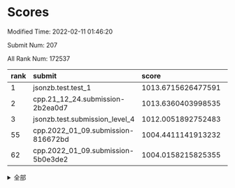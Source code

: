 # Scores

Modified Time: 2022-02-11 01:46:20

Submit Num: 207

All Rank Num: 172537

| rank |               submit               |       score        |       sigma        | pk_num |
| :--- | :--------------------------------- | :----------------- | :----------------- | :----- |
| 1    | jsonzb.test.test_1                 | 1013.6715626477591 | 0.8278817491073361 | 3334   |
| 2    | cpp.21_12_24.submission-2b2ea0d7   | 1013.6360403998535 | 0.8033838527710304 | 3335   |
| 3    | jsonzb.test.submission_level_4     | 1012.0051892752483 | 0.779514238888251  | 3341   |
| 55   | cpp.2022_01_09.submission-816672bd | 1004.4411141913232 | 0.7253250505109247 | 3334   |
| 62   | cpp.2022_01_09.submission-5b0e3de2 | 1004.0158215825355 | 0.7185690476259778 | 3336   |


<details>
<summary>全部</summary>

| rank |                 submit                 |       score        |       sigma        | pk_num |
| :--- | :------------------------------------- | :----------------- | :----------------- | :----- |
| 1    | jsonzb.test.test_1                     | 1013.6715626477591 | 0.8278817491073361 | 3334   |
| 2    | cpp.21_12_24.submission-2b2ea0d7       | 1013.6360403998535 | 0.8033838527710304 | 3335   |
| 3    | jsonzb.test.submission_level_4         | 1012.0051892752483 | 0.779514238888251  | 3341   |
| 4    | gobigger.level_3.submission_level_3_42 | 1011.5298516459711 | 0.7623696772197438 | 3335   |
| 5    | gobigger.level_3.submission_level_3_10 | 1011.1151380642111 | 0.797900295842745  | 3337   |
| 6    | gobigger.level_3.submission_level_3_9  | 1011.0170840165376 | 0.7510917741044477 | 3337   |
| 7    | gobigger.level_3.submission_level_3_1  | 1010.9942380130279 | 0.7759294366131183 | 3333   |
| 8    | gobigger.level_3.submission_level_3_45 | 1010.97371245717   | 0.7513878327833919 | 3334   |
| 9    | gobigger.level_3.submission_level_3_23 | 1010.8808489729246 | 0.7904128573544343 | 3337   |
| 10   | gobigger.level_3.submission_level_3_28 | 1010.8186891092124 | 0.7754038967688366 | 3331   |
| 11   | gobigger.level_3.submission_level_3_31 | 1010.8044277628397 | 0.7630096113224331 | 3335   |
| 12   | gobigger.level_3.submission_level_3_36 | 1010.7421624055123 | 0.763246764824034  | 3336   |
| 13   | gobigger.level_3.submission_level_3_41 | 1010.7141868010553 | 0.7481716334056027 | 3334   |
| 14   | gobigger.level_3.submission_level_3_8  | 1010.6353629412956 | 0.7536510191233791 | 3328   |
| 15   | gobigger.level_3.submission_level_3_43 | 1010.6216122987696 | 0.7647026634390033 | 3330   |
| 16   | gobigger.level_3.submission_level_3_2  | 1010.6125551717181 | 0.7408635603383387 | 3337   |
| 17   | gobigger.level_3.submission_level_3_29 | 1010.3928050439195 | 0.7732646386782659 | 3335   |
| 18   | gobigger.level_3.submission_level_3_7  | 1010.3303485953026 | 0.7589081859908632 | 3331   |
| 19   | gobigger.level_3.submission_level_3_11 | 1010.2265273867251 | 0.7571158908114928 | 3332   |
| 20   | gobigger.level_3.submission_level_3_46 | 1010.2223669053453 | 0.7749218870290526 | 3335   |
| 21   | gobigger.level_3.submission_level_3_27 | 1010.1779650532749 | 0.7620430710406894 | 3329   |
| 22   | gobigger.level_3.submission_level_3_6  | 1010.1061827652084 | 0.7619889273156509 | 3333   |
| 23   | gobigger.level_3.submission_level_3_13 | 1010.0041309940925 | 0.763819394178231  | 3333   |
| 24   | gobigger.level_3.submission_level_3_12 | 1009.9804143114245 | 0.7565132681492829 | 3332   |
| 25   | gobigger.level_3.submission_level_3_48 | 1009.9700188661149 | 0.772723714802584  | 3330   |
| 26   | gobigger.level_3.submission_level_3_20 | 1009.9517806306943 | 0.782121018422262  | 3336   |
| 27   | gobigger.level_3.submission_level_3_21 | 1009.8577341088671 | 0.7647114225808836 | 3332   |
| 28   | gobigger.level_3.submission_level_3_26 | 1009.8452727712142 | 0.7542092815126794 | 3337   |
| 29   | gobigger.level_3.submission_level_3_4  | 1009.7602949948498 | 0.7684049613502959 | 3338   |
| 30   | gobigger.level_3.submission_level_3_40 | 1009.7495989215562 | 0.7544585003860077 | 3331   |
| 31   | gobigger.level_3.submission_level_3_22 | 1009.7387730201342 | 0.7629656556692807 | 3330   |
| 32   | gobigger.level_3.submission_level_3_34 | 1009.7087265053182 | 0.7576363855450342 | 3330   |
| 33   | gobigger.level_3.submission_level_3_39 | 1009.6776756699948 | 0.7483870720612977 | 3334   |
| 34   | gobigger.level_3.submission_level_3_16 | 1009.5916798046246 | 0.7376691075044988 | 3336   |
| 35   | gobigger.level_3.submission_level_3_14 | 1009.5794835526219 | 0.743847418463261  | 3329   |
| 36   | gobigger.level_3.submission_level_3_3  | 1009.4682072576804 | 0.768539492012569  | 3335   |
| 37   | gobigger.level_3.submission_level_3_44 | 1009.4274938045319 | 0.7458197036590063 | 3332   |
| 38   | gobigger.level_3.submission_level_3_19 | 1009.4223805444907 | 0.7601138495525442 | 3336   |
| 39   | gobigger.level_3.submission_level_3_25 | 1009.4198642956678 | 0.7301972740601875 | 3332   |
| 40   | gobigger.level_3.submission_level_3_24 | 1009.4116977057499 | 0.7443636433717157 | 3336   |
| 41   | gobigger.level_3.submission_level_3_32 | 1009.2866361499508 | 0.7561545469150965 | 3331   |
| 42   | gobigger.level_3.submission_level_3_15 | 1009.2457676147958 | 0.7492460067190281 | 3334   |
| 43   | gobigger.level_3.submission_level_3_33 | 1009.2209091870274 | 0.7588078989799121 | 3336   |
| 44   | gobigger.level_3.submission_level_3_18 | 1009.1313778723619 | 0.7669242226161165 | 3336   |
| 45   | gobigger.level_3.submission_level_3_38 | 1009.1239685052265 | 0.7573894772713177 | 3334   |
| 46   | gobigger.level_3.submission_level_3_47 | 1009.1123467946009 | 0.7548755196749093 | 3334   |
| 47   | gobigger.level_3.submission_level_3_37 | 1009.0910970036672 | 0.7592907225675102 | 3333   |
| 48   | gobigger.level_3.submission_level_3_5  | 1009.0209732425076 | 0.739248635709877  | 3333   |
| 49   | gobigger.level_3.submission_level_3_49 | 1008.8340976141733 | 0.7402649364804691 | 3334   |
| 50   | gobigger.level_3.submission_level_3_0  | 1008.8184262018323 | 0.7605824284630421 | 3327   |
| 51   | gobigger.level_3.submission_level_3_17 | 1008.6537020621607 | 0.7703030270816739 | 3336   |
| 52   | gobigger.level_3.submission_level_3_30 | 1008.6058842778139 | 0.7406426548276754 | 3329   |
| 53   | gobigger.level_3.submission_level_3_35 | 1008.2628924058088 | 0.7421521119008391 | 3329   |
| 54   | gobigger.level_1.submission_level_1_29 | 1004.5570303899856 | 0.7200255655736565 | 3332   |
| 55   | cpp.2022_01_09.submission-816672bd     | 1004.4411141913232 | 0.7253250505109247 | 3334   |
| 56   | gobigger.level_1.submission_level_1_33 | 1004.3771469436515 | 0.7168139026450042 | 3340   |
| 57   | gobigger.level_1.submission_level_1_15 | 1004.3610316624265 | 0.7189909979470486 | 3335   |
| 58   | gobigger.level_1.submission_level_1_20 | 1004.3430048057912 | 0.7133347874501033 | 3336   |
| 59   | gobigger.level_1.submission_level_1_17 | 1004.1932055930041 | 0.7195681704527345 | 3331   |
| 60   | gobigger.level_1.submission_level_1_10 | 1004.1534082346511 | 0.7385173597241548 | 3334   |
| 61   | gobigger.level_1.submission_level_1_0  | 1004.0476767387844 | 0.7235924317992335 | 3332   |
| 62   | cpp.2022_01_09.submission-5b0e3de2     | 1004.0158215825355 | 0.7185690476259778 | 3336   |
| 63   | gobigger.level_1.submission_level_1_27 | 1004.01155997767   | 0.7250306606747492 | 3335   |
| 64   | gobigger.level_1.submission_level_1_6  | 1003.9556484893905 | 0.7197136971314988 | 3330   |
| 65   | gobigger.level_1.submission_level_1_34 | 1003.9475311364052 | 0.7286976980968214 | 3330   |
| 66   | gobigger.level_1.submission_level_1_39 | 1003.8475526771049 | 0.7139432448884745 | 3336   |
| 67   | gobigger.level_1.submission_level_1_1  | 1003.7831175389224 | 0.7111715763714553 | 3334   |
| 68   | gobigger.level_1.submission_level_1_47 | 1003.6547476870375 | 0.7029132901245354 | 3332   |
| 69   | gobigger.level_1.submission_level_1_4  | 1003.5994460733962 | 0.7318951573680624 | 3333   |
| 70   | gobigger.level_1.submission_level_1_11 | 1003.5873179540783 | 0.7122712193273381 | 3332   |
| 71   | gobigger.level_1.submission_level_1_31 | 1003.5559726178137 | 0.7194782591141944 | 3335   |
| 72   | gobigger.level_1.submission_level_1_40 | 1003.5424989375151 | 0.7082796321564853 | 3335   |
| 73   | gobigger.level_1.submission_level_1_21 | 1003.5181156644682 | 0.7174186701836881 | 3340   |
| 74   | gobigger.level_1.submission_level_1_28 | 1003.4924509674566 | 0.7214815924976076 | 3333   |
| 75   | gobigger.level_1.submission_level_1_9  | 1003.4222185169443 | 0.7195302787778889 | 3334   |
| 76   | gobigger.level_1.submission_level_1_45 | 1003.4079812517765 | 0.7238228237189586 | 3337   |
| 77   | gobigger.level_1.submission_level_1_30 | 1003.3583773791764 | 0.7227693205216956 | 3333   |
| 78   | gobigger.level_1.submission_level_1_14 | 1003.3565578465864 | 0.7081391071994604 | 3335   |
| 79   | gobigger.level_1.submission_level_1_37 | 1003.3390782985256 | 0.7246582333663998 | 3330   |
| 80   | gobigger.level_1.submission_level_1_32 | 1003.263507930113  | 0.7153139073093165 | 3334   |
| 81   | gobigger.level_1.submission_level_1_26 | 1003.243996900991  | 0.7118097314845725 | 3336   |
| 82   | gobigger.level_1.submission_level_1_35 | 1003.1765524830314 | 0.7206162751524311 | 3331   |
| 83   | gobigger.level_1.submission_level_1_44 | 1003.1594796492739 | 0.709583058190395  | 3336   |
| 84   | gobigger.level_1.submission_level_1_5  | 1003.0795548048145 | 0.7102454540839772 | 3337   |
| 85   | gobigger.level_1.submission_level_1_16 | 1003.0725964402219 | 0.7189181175970143 | 3332   |
| 86   | gobigger.level_1.submission_level_1_19 | 1003.0691351284452 | 0.7125389870135952 | 3330   |
| 87   | gobigger.level_1.submission_level_1_22 | 1003.0487772851428 | 0.7251479969325852 | 3334   |
| 88   | gobigger.level_1.submission_level_1_43 | 1002.9820484674682 | 0.7222308299546215 | 3335   |
| 89   | gobigger.level_1.submission_level_1_48 | 1002.90865491325   | 0.7070545916410375 | 3336   |
| 90   | gobigger.level_1.submission_level_1_13 | 1002.8853553468664 | 0.7192096659138115 | 3333   |
| 91   | gobigger.level_1.submission_level_1_2  | 1002.8378718019326 | 0.7152234117855382 | 3329   |
| 92   | gobigger.level_1.submission_level_1_36 | 1002.7998488865959 | 0.7181227914762727 | 3330   |
| 93   | gobigger.level_1.submission_level_1_23 | 1002.7685363242501 | 0.7103401354260147 | 3333   |
| 94   | gobigger.level_1.submission_level_1_24 | 1002.7536442342504 | 0.7132177224955697 | 3335   |
| 95   | gobigger.level_1.submission_level_1_42 | 1002.7278745577698 | 0.717717903373091  | 3338   |
| 96   | gobigger.level_1.submission_level_1_41 | 1002.7218967305489 | 0.7014811526843008 | 3331   |
| 97   | gobigger.level_1.submission_level_1_49 | 1002.718844230176  | 0.71428445501544   | 3336   |
| 98   | gobigger.level_1.submission_level_1_46 | 1002.693805560362  | 0.7093057386646098 | 3334   |
| 99   | gobigger.level_1.submission_level_1_3  | 1002.6893638352486 | 0.7150513712298687 | 3333   |
| 100  | gobigger.level_1.submission_level_1_12 | 1002.6888150393694 | 0.7137301632650004 | 3329   |
| 101  | gobigger.level_1.submission_level_1_38 | 1002.6886813856169 | 0.7094210211222578 | 3340   |
| 102  | gobigger.level_1.submission_level_1_8  | 1002.5971412915267 | 0.7235571092315184 | 3337   |
| 103  | gobigger.level_1.submission_level_1_25 | 1002.4755520743274 | 0.7159756605517803 | 3335   |
| 104  | gobigger.level_1.submission_level_1_7  | 1001.803035297998  | 0.7103591274245497 | 3333   |
| 105  | gobigger.level_1.submission_level_1_18 | 1001.6959455693078 | 0.7122179247800047 | 3335   |
| 106  | gobigger.random.submission_random_42   | 997.5279119855762  | 0.7057869526559732 | 3338   |
| 107  | gobigger.random.submission_random_0    | 997.0961607665174  | 0.7003436560616478 | 3333   |
| 108  | gobigger.random.submission_random_23   | 997.0213093832567  | 0.6897764217802713 | 3338   |
| 109  | gobigger.random.submission_random_36   | 996.9633506989259  | 0.7108011610196354 | 3335   |
| 110  | gobigger.random.submission_random_24   | 996.960397865856   | 0.7129624681655482 | 3331   |
| 111  | gobigger.random.submission_random_7    | 996.8429334579715  | 0.7025765379840118 | 3335   |
| 112  | gobigger.random.submission_random_21   | 996.8329450313715  | 0.7027521091861167 | 3336   |
| 113  | gobigger.random.submission_random_48   | 996.7433829550807  | 0.707241916713617  | 3333   |
| 114  | gobigger.random.submission_random_39   | 996.6844130376138  | 0.6985073313631068 | 3336   |
| 115  | gobigger.random.submission_random_14   | 996.5939590284448  | 0.7151115762357777 | 3334   |
| 116  | gobigger.random.submission_random_31   | 996.5930356257414  | 0.7028769532677707 | 3332   |
| 117  | gobigger.random.submission_random_40   | 996.4936441018282  | 0.6960034803688282 | 3330   |
| 118  | gobigger.random.submission_random_16   | 996.3048450349639  | 0.7094966634840516 | 3336   |
| 119  | gobigger.random.submission_random_29   | 996.286467436736   | 0.7081579774416833 | 3332   |
| 120  | gobigger.random.submission_random_33   | 996.2400146496161  | 0.701596634142246  | 3335   |
| 121  | gobigger.random.submission_random_34   | 996.1750929466609  | 0.7175478907288614 | 3338   |
| 122  | gobigger.random.submission_random_43   | 996.0534523869097  | 0.700571516191563  | 3333   |
| 123  | gobigger.random.submission_random_8    | 995.9541179467485  | 0.7162441237030114 | 3332   |
| 124  | gobigger.random.submission_random_19   | 995.9509583953927  | 0.7128126225838052 | 3336   |
| 125  | gobigger.random.submission_random_22   | 995.9491413088673  | 0.7075011931889239 | 3341   |
| 126  | gobigger.random.submission_random_28   | 995.9188551873599  | 0.7018990580136112 | 3335   |
| 127  | gobigger.random.submission_random_46   | 995.8952402765823  | 0.7148164407801798 | 3334   |
| 128  | gobigger.random.submission_random_38   | 995.880941380767   | 0.7202911379326328 | 3338   |
| 129  | gobigger.random.submission_random_6    | 995.8095217477185  | 0.7129392759836645 | 3334   |
| 130  | gobigger.random.submission_random_30   | 995.7901003341531  | 0.7144923380724204 | 3331   |
| 131  | gobigger.random.submission_random_18   | 995.7586522257158  | 0.7195312995727865 | 3329   |
| 132  | gobigger.random.submission_random_13   | 995.7425871816213  | 0.7054462631244959 | 3338   |
| 133  | gobigger.random.submission_random_27   | 995.7386537963592  | 0.7114497748228029 | 3334   |
| 134  | gobigger.random.submission_random_11   | 995.7336817122025  | 0.7236216112595515 | 3331   |
| 135  | gobigger.random.submission_random_26   | 995.692962121645   | 0.7150160083661733 | 3334   |
| 136  | gobigger.random.submission_random_2    | 995.6756944866023  | 0.717922924933459  | 3332   |
| 137  | gobigger.random.submission_random_4    | 995.6580058925261  | 0.7134883403456734 | 3336   |
| 138  | gobigger.random.submission_random_10   | 995.6526382310011  | 0.7168245775513341 | 3336   |
| 139  | gobigger.random.submission_random_25   | 995.6286363168965  | 0.6995932406270376 | 3335   |
| 140  | gobigger.random.submission_random_49   | 995.6180819058322  | 0.7136275114821055 | 3335   |
| 141  | gobigger.random.submission_random_45   | 995.6156281891864  | 0.7182546708064935 | 3333   |
| 142  | gobigger.random.submission_random_12   | 995.612931289903   | 0.7138770768459497 | 3333   |
| 143  | gobigger.random.submission_random_20   | 995.5792930754612  | 0.7159562653718634 | 3328   |
| 144  | gobigger.random.submission_random_47   | 995.512721309607   | 0.7164750416063436 | 3331   |
| 145  | gobigger.random.submission_random_15   | 995.3851101695574  | 0.7112109993907992 | 3335   |
| 146  | gobigger.random.submission_random_17   | 995.2918582802412  | 0.7126279960140399 | 3334   |
| 147  | gobigger.random.submission_random_5    | 995.2644594156476  | 0.6959538445328396 | 3327   |
| 148  | gobigger.random.submission_random_1    | 995.1334481525529  | 0.7237389162004003 | 3330   |
| 149  | gobigger.random.submission_random_44   | 995.0872435764762  | 0.7006663447207411 | 3330   |
| 150  | gobigger.random.submission_random_32   | 995.0810149193337  | 0.7209840574665577 | 3335   |
| 151  | gobigger.random.submission_random_35   | 994.9849858063313  | 0.7292228030475975 | 3333   |
| 152  | gobigger.random.submission_random_3    | 994.8994552729207  | 0.7146216457538731 | 3335   |
| 153  | gobigger.random.submission_random_37   | 994.7173070968215  | 0.703936891867645  | 3335   |
| 154  | gobigger.level_2.submission_level_2_2  | 994.5426992231944  | 0.729402835334185  | 3335   |
| 155  | gobigger.random.submission_random_9    | 994.4895967619781  | 0.7186359197345518 | 3337   |
| 156  | gobigger.random.submission_random_41   | 994.2366548343772  | 0.7149104544987624 | 3334   |
| 157  | gobigger.level_2.submission_level_2_31 | 993.8663927588339  | 0.719802738513353  | 3337   |
| 158  | gobigger.level_2.submission_level_2_39 | 993.4853158601877  | 0.734315388777239  | 3335   |
| 159  | gobigger.level_2.submission_level_2_15 | 993.3102166784137  | 0.7503631746974173 | 3334   |
| 160  | gobigger.level_2.submission_level_2_12 | 993.2128378670029  | 0.7390384724631892 | 3329   |
| 161  | gobigger.level_2.submission_level_2_29 | 993.1374254783431  | 0.7347235138226531 | 3336   |
| 162  | gobigger.level_2.submission_level_2_0  | 993.1086563911487  | 0.746801088463213  | 3337   |
| 163  | gobigger.level_2.submission_level_2_23 | 992.8697571750521  | 0.7195200890854513 | 3338   |
| 164  | gobigger.level_2.submission_level_2_24 | 992.6759779199317  | 0.7353879835896695 | 3336   |
| 165  | gobigger.level_2.submission_level_2_37 | 992.6532249719712  | 0.7405395318187716 | 3334   |
| 166  | gobigger.level_2.submission_level_2_8  | 992.6365848641185  | 0.7455802441311773 | 3333   |
| 167  | gobigger.level_2.submission_level_2_47 | 992.5939314473496  | 0.7330666480830251 | 3341   |
| 168  | gobigger.level_2.submission_level_2_7  | 992.5845582391329  | 0.7368477322155482 | 3340   |
| 169  | gobigger.level_2.submission_level_2_10 | 992.3919042544895  | 0.7544799405978577 | 3334   |
| 170  | gobigger.level_2.submission_level_2_5  | 992.3396964796884  | 0.7503452800744743 | 3332   |
| 171  | gobigger.level_2.submission_level_2_3  | 992.3131196092148  | 0.7384240141796975 | 3338   |
| 172  | gobigger.level_2.submission_level_2_13 | 992.2078075914399  | 0.7411103686472265 | 3331   |
| 173  | gobigger.level_2.submission_level_2_6  | 992.202757999814   | 0.7488136886174476 | 3337   |
| 174  | gobigger.level_2.submission_level_2_27 | 992.1950597566967  | 0.7432660595281756 | 3334   |
| 175  | gobigger.level_2.submission_level_2_14 | 992.1641915457237  | 0.7455323848198097 | 3332   |
| 176  | gobigger.level_2.submission_level_2_45 | 992.0975543997882  | 0.7519878070610894 | 3336   |
| 177  | gobigger.level_2.submission_level_2_42 | 992.0843069397974  | 0.7560461992077485 | 3330   |
| 178  | gobigger.level_2.submission_level_2_35 | 992.080143441512   | 0.7330747445941093 | 3336   |
| 179  | gobigger.level_2.submission_level_2_18 | 992.0455364127939  | 0.7409934033096168 | 3333   |
| 180  | gobigger.level_2.submission_level_2_49 | 992.0196323849186  | 0.7438072742689177 | 3329   |
| 181  | gobigger.level_2.submission_level_2_11 | 992.0125486630767  | 0.7435003031675278 | 3336   |
| 182  | gobigger.level_2.submission_level_2_44 | 992.0048943253342  | 0.7603358243239423 | 3338   |
| 183  | gobigger.level_2.submission_level_2_34 | 991.9873170396933  | 0.763442500670406  | 3340   |
| 184  | gobigger.level_2.submission_level_2_21 | 991.955808949889   | 0.747511820232032  | 3336   |
| 185  | gobigger.level_2.submission_level_2_30 | 991.9252553347893  | 0.7354559654184576 | 3332   |
| 186  | gobigger.level_2.submission_level_2_20 | 991.8811079439522  | 0.7395260056002394 | 3335   |
| 187  | gobigger.level_2.submission_level_2_22 | 991.8691623616143  | 0.7568555472895082 | 3338   |
| 188  | gobigger.level_2.submission_level_2_26 | 991.8323723375498  | 0.7380279035310933 | 3330   |
| 189  | gobigger.level_2.submission_level_2_43 | 991.7827183605573  | 0.728085702483777  | 3338   |
| 190  | gobigger.level_2.submission_level_2_32 | 991.6434373457126  | 0.7462367493795143 | 3336   |
| 191  | gobigger.level_2.submission_level_2_9  | 991.6169670525593  | 0.7504323518032779 | 3331   |
| 192  | gobigger.level_2.submission_level_2_38 | 991.607022455174   | 0.7453582933876135 | 3338   |
| 193  | gobigger.level_2.submission_level_2_28 | 991.5980412175352  | 0.7289623463332733 | 3336   |
| 194  | gobigger.level_2.submission_level_2_4  | 991.4811189745668  | 0.7592821362452452 | 3333   |
| 195  | gobigger.level_2.submission_level_2_19 | 991.4718594545607  | 0.7571220575670269 | 3336   |
| 196  | gobigger.level_2.submission_level_2_25 | 991.4395769885168  | 0.7567255577329163 | 3334   |
| 197  | gobigger.level_2.submission_level_2_46 | 991.4087781844449  | 0.7552434062175354 | 3332   |
| 198  | gobigger.level_2.submission_level_2_33 | 991.3065102187745  | 0.7508876788806054 | 3334   |
| 199  | gobigger.level_2.submission_level_2_17 | 991.3004464746917  | 0.7439751391881158 | 3338   |
| 200  | gobigger.level_2.submission_level_2_40 | 991.2639657024654  | 0.7526765031123065 | 3338   |
| 201  | gobigger.level_2.submission_level_2_36 | 991.2297668263226  | 0.7524014891797641 | 3330   |
| 202  | gobigger.level_2.submission_level_2_41 | 991.2104599565964  | 0.7470666332705428 | 3338   |
| 203  | gobigger.level_2.submission_level_2_48 | 991.1930389132573  | 0.7483139871682075 | 3330   |
| 204  | gobigger.level_2.submission_level_2_1  | 991.1205892636963  | 0.7530162787019666 | 3333   |
| 205  | gobigger.level_2.submission_level_2_16 | 991.044957647991   | 0.7614877984064701 | 3335   |
| 206  | gobigger.none.submission_none_0        | 978.6820278283384  | 1.2287147144924337 | 3340   |
| 207  | gobigger.none.submission_none_1        | 978.561005876212   | 1.2078311311875356 | 3333   |

</details>